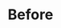 ---
title: Before
template: image-with-link
heading-level: 3
text-color: purple
background-color:
image-source: before.png
image-alt-text: A screenshot of government website form with a wall of words and a multiple choice question buried at the bottom.
link: https://ocrportal.hhs.gov/ocr/smartscreen/main.jsf
---